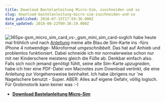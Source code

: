 ```yaml
---
title: Download Bastelanleitung Micro-Sim, zuschneiden und so
slug: download-bastelanleitung-micro-sim-zuschneiden-und-so
date_published: 2010-07-15T17:59:36.000Z
date_updated: 2018-08-22T09:38:19.000Z
---
```


![365px-gsm_micro_sim_card_vs-_gsm_mini_sim_card-svg](//picdump.thafaker.de/2010/07/365px-gsm_micro_sim_card_vs-_gsm_mini_sim_card-svg.png)Ich habe heute mal fröhlich und nach [Anleitung](http://www.macnotes.de/2010/05/08/micro-sim-zuschneiden-fur-ipad-und-iphone-hd-schere-statt-stanze/) meine alte Blau.de Sim-Karte ins -fürs iPhone 4 notwendige- Mikroformat *umgeschnibbelt*. Das hat auf Anhieb und problemlos funktioniert. Dabei schneide ich mir normalerweise schon nur mit ner Kinderschere meistens gleich die Füße ab. Denkbar einfach also. Falls sich noch jemand genötigt fühlt, seine alte Sim-Karte *upzugraden*, habe ich hier eine PDF-Datei von Macnotes zum Download verlinkt, die eine Anleitung zur Vorgehensweise beinhaltet. Ich habe übrigens nur 'ne Nagelschere benutzt - Super. ABER: Alles auf eigene Gefahr, völlig logisch. Für Grobmotorik kann keiner was :-)

- **[Download Bastelanleitung Micro-Sim](http://picdump.thafaker.de/2010/07/micro-sim-schablone-macnotes.pdf)**
